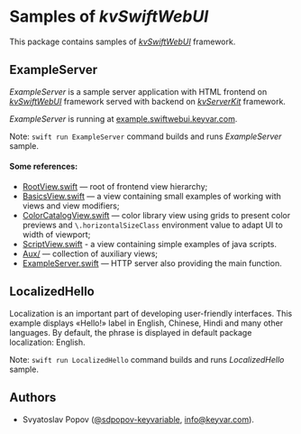 # Samples of *kvSwiftWebUI*

This package contains samples of [*kvSwiftWebUI*](../) framework.


## ExampleServer

*ExampleServer* is a sample server application with HTML frontend on [*kvSwiftWebUI*](../) framework
served with backend on [*kvServerKit*](https://github.com/keyvariable/kvServerKit.swift.git) framework.

*ExampleServer* is running at [example.swiftwebui.keyvar.com](https://example.swiftwebui.keyvar.com).

Note: `swift run ExampleServer` command builds and runs *ExampleServer* sample.

#### Some references:
- [RootView.swift](Sources/ExampleServer/RootView.swift) — root of frontend view hierarchy;
- [BasicsView.swift](Sources/ExampleServer/BasicsView.swift) — a view containing small examples of working with views and view modifiers;
- [ColorCatalogView.swift](Sources/ExampleServer/ColorCatalogView.swift) — color library view using grids to present color previews
  and `\.horizontalSizeClass` environment value to adapt UI to width of viewport;
- [ScriptView.swift](Sources/ExampleServer/ScriptView.swift) - a view containing simple examples of java scripts.
- [Aux/](Sources/ExampleServer/Aux) — collection of auxiliary views;
- [ExampleServer.swift](Sources/ExampleServer/ExampleServer.swift) — HTTP server also providing the main function.


## LocalizedHello

Localization is an important part of developing user-friendly interfaces.
This example displays «Hello!» label in English, Chinese, Hindi and many other languages.
By default, the phrase is displayed in default package localization: English.

Note: `swift run LocalizedHello` command builds and runs *LocalizedHello* sample.


## Authors

- Svyatoslav Popov ([@sdpopov-keyvariable](https://github.com/sdpopov-keyvariable), [info@keyvar.com](mailto:info@keyvar.com)).
